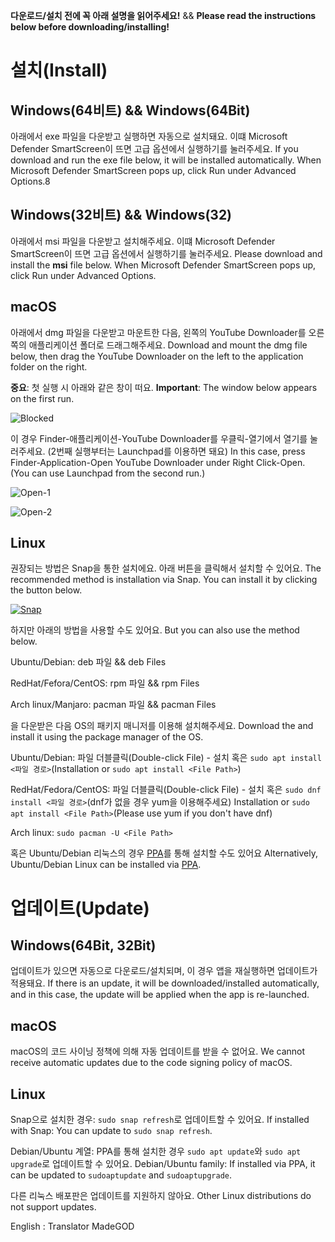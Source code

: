 **다운로드/설치 전에 꼭 아래 설명을 읽어주세요!** && **Please read the instructions below before downloading/installing!**

# 설치(Install)

## Windows(64비트) && Windows(64Bit)

아래에서 exe 파일을 다운받고 실행하면 자동으로 설치돼요. 이떄 Microsoft Defender SmartScreen이 뜨면 고급 옵션에서 실행하기를 눌러주세요.
If you download and run the exe file below, it will be installed automatically. When Microsoft Defender SmartScreen pops up, click Run under Advanced Options.8

## Windows(32비트) && Windows(32)

아래에서 msi 파일을 다운받고 설치해주세요. 이떄 Microsoft Defender SmartScreen이 뜨면 고급 옵션에서 실행하기를 눌러주세요.
Please download and install the **msi** file below. When Microsoft Defender SmartScreen pops up, click Run under Advanced Options.

## macOS

아래에서 dmg 파일을 다운받고 마운트한 다음, 왼쪽의 YouTube Downloader를 오른쪽의 애플리케이션 폴더로 드래그해주세요.
Download and mount the dmg file below, then drag the YouTube Downloader on the left to the application folder on the right.

**__중요__**: 첫 실행 시 아래와 같은 창이 떠요. 
**__Important__**: The window below appears on the first run.

![Blocked](./macos-blocked.png)

이 경우 Finder-애플리케이션-YouTube Downloader를 우클릭-열기에서 열기를 눌러주세요. (2번째 실행부터는 Launchpad를 이용하면 돼요)
In this case, press Finder-Application-Open YouTube Downloader under Right Click-Open. (You can use Launchpad from the second run.)


![Open-1](./macos-open-1.png)

![Open-2](./macos-open-2.png)

## Linux

권장되는 방법은 Snap을 통한 설치에요. 아래 버튼을 클릭해서 설치할 수 있어요.
The recommended method is installation via Snap. You can install it by clicking the button below.

[![Snap](https://snapcraft.io/static/images/badges/en/snap-store-black.svg)](https://snapcraft.io/youtube-downloader)

하지만 아래의 방법을 사용할 수도 있어요.
But you can also use the method below.

Ubuntu/Debian: deb 파일 && deb Files

RedHat/Fefora/CentOS: rpm 파일 && rpm Files

Arch linux/Manjaro: pacman 파일 && pacman Files

을 다운받은 다음 OS의 패키지 매니저를 이용해 설치해주세요.
Download the and install it using the package manager of the OS.

Ubuntu/Debian: 파일 더블클릭(Double-click File) - 설치 혹은 `sudo apt install <파일 경로>`(Installation or `sudo apt install <File Path>`)

RedHat/Fedora/CentOS: 파일 더블클릭(Double-click File) - 설치 혹은 `sudo dnf install <파일 경로>`(dnf가 없을 경우 yum을 이용해주세요)
Installation or `sudo apt install <File Path>`(Please use yum if you don't have dnf) 

Arch linux: `sudo pacman -U <File Path>`

혹은 Ubuntu/Debian 리눅스의 경우 [PPA](https://github.com/team-int/ppa)를 통해 설치할 수도 있어요
Alternatively, Ubuntu/Debian Linux can be installed via [PPA](https://github.com/team-int/ppa).

# 업데이트(Update)

## Windows(64Bit, 32Bit)

업데이트가 있으면 자동으로 다운로드/설치되며, 이 경우 앱을 재실행하면 업데이트가 적용돼요.
If there is an update, it will be downloaded/installed automatically, and in this case, the update will be applied when the app is re-launched.

## macOS

macOS의 코드 사이닝 정책에 의해 자동 업데이트를 받을 수 없어요.
We cannot receive automatic updates due to the code signing policy of macOS.

## Linux

Snap으로 설치한 경우: `sudo snap refresh`로 업데이트할 수 있어요.
If installed with Snap: You can update to `sudo snap refresh`.

Debian/Ubuntu 계열: PPA를 통해 설치한 경우 `sudo apt update`와 `sudo apt upgrade`로 업데이트할 수 있어요.
Debian/Ubuntu family: If installed via PPA, it can be updated to `sudoaptupdate` and `sudoaptupgrade`.

다른 리눅스 배포판은 업데이트를 지원하지 않아요.
Other Linux distributions do not support updates.


English : Translator MadeGOD
